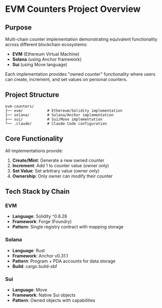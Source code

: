 # EVM Counters Project Overview

## Purpose
Multi-chain counter implementation demonstrating equivalent functionality across different blockchain ecosystems:
- **EVM** (Ethereum Virtual Machine) 
- **Solana** (using Anchor framework)
- **Sui** (using Move language)

Each implementation provides "owned counter" functionality where users can create, increment, and set values on personal counters.

## Project Structure
```
evm-counters/
├── evm/           # Ethereum/Solidity implementation
├── solana/        # Solana/Anchor implementation  
├── sui/           # Sui/Move implementation
└── .claude/       # Claude Code configuration
```

## Core Functionality
All implementations provide:
1. **Create/Mint**: Generate a new owned counter
2. **Increment**: Add 1 to counter value (owner only)
3. **Set Value**: Set arbitrary value (owner only)
4. **Ownership**: Only owner can modify their counter

## Tech Stack by Chain

### EVM
- **Language**: Solidity ^0.8.26
- **Framework**: Forge (Foundry)
- **Pattern**: Single registry contract with mapping storage

### Solana  
- **Language**: Rust
- **Framework**: Anchor v0.31.1
- **Pattern**: Program + PDA accounts for data storage
- **Build**: cargo build-sbf

### Sui
- **Language**: Move
- **Framework**: Native Sui objects
- **Pattern**: Owned objects with capabilities